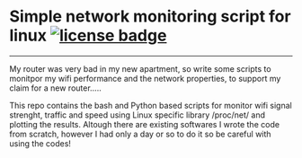 # Simple network monitoring script for linux [![license badge][license-badge]][license-link]

[license-badge]: https://img.shields.io/packagist/l/doctrine/orm.svg
[license-link]:  https://github.com/rstofi/VLBI_Imaging_Script/blob/master/LICENSE

-------------

My router was very bad in my new apartment, so write some scripts to monitpor my wifi performance and the network properties, to support my claim for a new router.....

This repo contains the bash and Python based scripts for monitor wifi signal strenght, traffic and speed using Linux specific library /proc/net/ and plotting the results. Altough there are existing softwares I wrote the code from scratch, however I had only a day or so to do it so be careful with using the codes!
